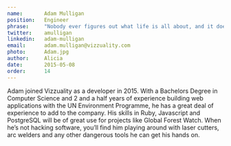 ```yaml
---
name:       Adam Mulligan
position:   Engineer
phrase:     "Nobody ever figures out what life is all about, and it doesn't matter. Explore the world. Nearly everything is really interesting if you go into it deeply enough."
twitter:    amulligan
linkedin:   adam-mulligan
email:      adam.mulligan@vizzuality.com
photo:      Adam.jpg
author:     Alicia
date:       2015-05-08
order: 		14
---
```


Adam joined Vizzuality as a developer in 2015. With a Bachelors Degree in Computer Science and 2 and a half years of experience building web applications with the UN Environment Programme, he has a great deal of experience to add to the company. 
His skills in Ruby, Javascript and PostgreSQL will be of great use for projects like Global Forest Watch. When he’s not hacking software, you’ll find him playing around with laser cutters, arc welders and any other dangerous tools he can get his hands on. 
